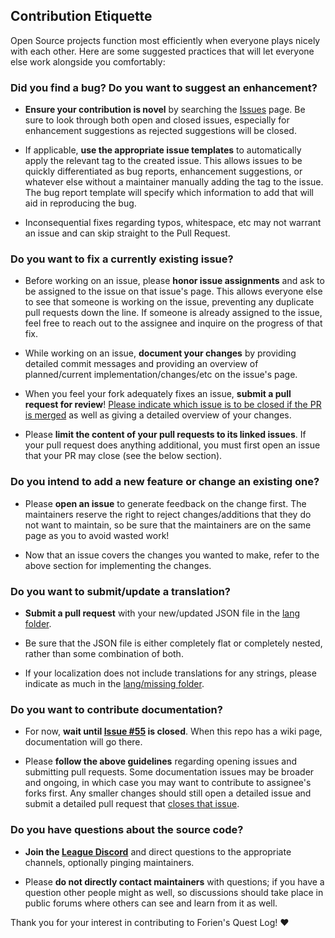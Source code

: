 ## Contribution Etiquette
Open Source projects function most efficiently when everyone plays nicely with each other. Here are some suggested practices that will let everyone else work alongside you comfortably:

### **Did you find a bug? Do you want to suggest an enhancement?**

* **Ensure your contribution is novel** by searching the [Issues](https://github.com/League-of-Foundry-Developers/foundryvtt-forien-quest-log/issues) page. Be sure to look through both open and closed issues, especially for enhancement suggestions as rejected suggestions will be closed.

* If applicable, **use the appropriate issue templates** to automatically apply the relevant tag to the created issue. This allows issues to be quickly differentiated as bug reports, enhancement suggestions, or whatever else without a maintainer manually adding the tag to the issue. The bug report template will specify which information to add that will aid in reproducing the bug.

* Inconsequential fixes regarding typos, whitespace, etc may not warrant an issue and can skip straight to the Pull Request.

### **Do you want to fix a currently existing issue?**

* Before working on an issue, please **honor issue assignments** and ask to be assigned to the issue on that issue's page. This allows everyone else to see that someone is working on the issue, preventing any duplicate pull requests down the line. If someone is already assigned to the issue, feel free to reach out to the assignee and inquire on the progress of that fix.

* While working on an issue, **document your changes** by providing detailed commit messages and providing an overview of planned/current implementation/changes/etc on the issue's page. 

* When you feel your fork adequately fixes an issue, **submit a pull request for review**! [Please indicate which issue is to be closed if the PR is merged](https://docs.github.com/en/issues/tracking-your-work-with-issues/linking-a-pull-request-to-an-issue) as well as giving a detailed overview of your changes. 

* Please **limit the content of your pull requests to its linked issues**. If your pull request does anything additional, you must first open an issue that your PR may close (see the below section).

### **Do you intend to add a new feature or change an existing one?**

* Please **open an issue** to generate feedback on the change first. The maintainers reserve the right to reject changes/additions that they do not want to maintain, so be sure that the maintainers are on the same page as you to avoid wasted work!

* Now that an issue covers the changes you wanted to make, refer to the above section for implementing the changes.

### **Do you want to submit/update a translation?**

* **Submit a pull request** with your new/updated JSON file in the [lang folder](https://github.com/League-of-Foundry-Developers/foundryvtt-forien-quest-log/tree/master/lang).

* Be sure that the JSON file is either completely flat or completely nested, rather than some combination of both.

* If your localization does not include translations for any strings, please indicate as much in the [lang/missing folder](https://github.com/League-of-Foundry-Developers/foundryvtt-forien-quest-log/tree/master/lang/missing).

### **Do you want to contribute documentation?**

* For now, **wait until [Issue #55](https://github.com/League-of-Foundry-Developers/foundryvtt-forien-quest-log/issues/55) is closed**. When this repo has a wiki page, documentation will go there.

* Please **follow the above guidelines** regarding opening issues and submitting pull requests. Some documentation issues may be broader and ongoing, in which case you may want to contribute to assignee's forks first. Any smaller changes should still open a detailed issue and submit a detailed pull request that [closes that issue](https://docs.github.com/en/issues/tracking-your-work-with-issues/linking-a-pull-request-to-an-issue).

### **Do you have questions about the source code?**

* **Join the [League Discord](https://discord.gg/gzemMfHURH)** and direct questions to the appropriate channels, optionally pinging maintainers.

* Please **do not directly contact maintainers** with questions; if you have a question other people might as well, so discussions should take place in public forums where others can see and learn from it as well.

Thank you for your interest in contributing to Forien's Quest Log! :heart:
